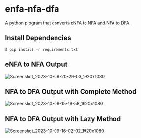 # enfa-nfa-dfa

A python program that converts εNFA to NFA and NFA to DFA.

Install Dependencies
-----------------
```
$ pip install -r requirements.txt
```

eNFA to NFA Output
-----------------
![Screenshot_2023-10-09-20-29-03_1920x1080](https://github.com/NoelEmaas/enfa-nfa-dfa/assets/90034393/8d7b0d2c-ede0-4ab3-a644-c566b2ac2167)


NFA to DFA Output with Complete Method
-----------------
![Screenshot_2023-10-09-15-19-58_1920x1080](https://github.com/NoelEmaas/enfa-nfa-dfa/assets/90034393/94cb6756-309b-4bef-8713-06e2e51ebdf5)

NFA to DFA Output with Lazy Method
----------------
![Screenshot_2023-10-09-16-02-02_1920x1080](https://github.com/NoelEmaas/enfa-nfa-dfa/assets/90034393/0eaed474-11b5-462e-ac07-5ba9573e6103)
